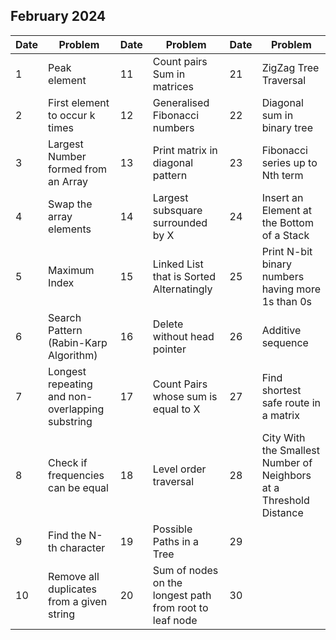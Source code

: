 ## February 2024

| Date | Problem                                         | Date | Problem                                                 | Date | Problem                                                            |
| ---- | ----------------------------------------------- | ---- | ------------------------------------------------------- | ---- | ------------------------------------------------------------------ |
| 1    | Peak element                                    | 11   | Count pairs Sum in matrices                             | 21   | ZigZag Tree Traversal                                              |
| 2    | First element to occur k times                  | 12   | Generalised Fibonacci numbers                           | 22   | Diagonal sum in binary tree                                        |
| 3    | Largest Number formed from an Array             | 13   | Print matrix in diagonal pattern                        | 23   | Fibonacci series up to Nth term                                    |
| 4    | Swap the array elements                         | 14   | Largest subsquare surrounded by X                       | 24   | Insert an Element at the Bottom of a Stack                         |
| 5    | Maximum Index                                   | 15   | Linked List that is Sorted Alternatingly                | 25   | Print N-bit binary numbers having more 1s than 0s                  |
| 6    | Search Pattern (Rabin-Karp Algorithm)           | 16   | Delete without head pointer                             | 26   | Additive sequence                                                  |
| 7    | Longest repeating and non-overlapping substring | 17   | Count Pairs whose sum is equal to X                     | 27   | Find shortest safe route in a matrix                               |
| 8    | Check if frequencies can be equal               | 18   | Level order traversal                                   | 28   | City With the Smallest Number of Neighbors at a Threshold Distance |
| 9    | Find the N-th character                         | 19   | Possible Paths in a Tree                                | 29   |                                                                    |
| 10   | Remove all duplicates from a given string       | 20   | Sum of nodes on the longest path from root to leaf node | 30   |                                                                    |
